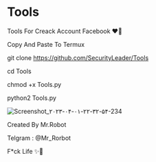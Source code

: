 # Tools

Tools For Creack Account Facebook ❤️💫

Copy And Paste To Termux 

git clone https://github.com/SecurityLeader/Tools

cd Tools 

chmod +x Tools.py

python2 Tools.py

![Screenshot_۲۰۲۳-۰۴-۰۱-۲۲-۳۲-۵۴-234](https://user-images.githubusercontent.com/128728937/229309536-d65b2ee0-7968-4056-b950-43f8267299a7.jpeg)


Created By Mr.Robot 

Telgram : @Mr_Rorbot

F*ck Life ✨💫
